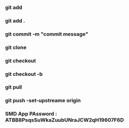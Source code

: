 ### git add <file name>
### git add .
### git commit -m "commit message"
### git clone <repo name>
### git checkout <branmch name>
### git checkout -b <new-branch-name>
### git pull
### git push -set-upstreame origin <branch-name>
### SMD App PAssword : ATBB8PsqsSuWkaZuubUNraJCW2qH19607F6D